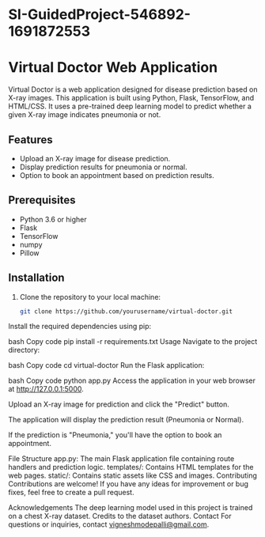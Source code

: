 # SI-GuidedProject-546892-1691872553
# Virtual Doctor Web Application

Virtual Doctor is a web application designed for disease prediction based on X-ray images. This application is built using Python, Flask, TensorFlow, and HTML/CSS. It uses a pre-trained deep learning model to predict whether a given X-ray image indicates pneumonia or not.

## Features

- Upload an X-ray image for disease prediction.
- Display prediction results for pneumonia or normal.
- Option to book an appointment based on prediction results.

## Prerequisites

- Python 3.6 or higher
- Flask
- TensorFlow
- numpy
- Pillow

## Installation

1. Clone the repository to your local machine:

   ```bash
   git clone https://github.com/yourusername/virtual-doctor.git
Install the required dependencies using pip:

bash
Copy code
pip install -r requirements.txt
Usage
Navigate to the project directory:

bash
Copy code
cd virtual-doctor
Run the Flask application:

bash
Copy code
python app.py
Access the application in your web browser at http://127.0.0.1:5000.

Upload an X-ray image for prediction and click the "Predict" button.

The application will display the prediction result (Pneumonia or Normal).

If the prediction is "Pneumonia," you'll have the option to book an appointment.

File Structure
app.py: The main Flask application file containing route handlers and prediction logic.
templates/: Contains HTML templates for the web pages.
static/: Contains static assets like CSS and images.
Contributing
Contributions are welcome! If you have any ideas for improvement or bug fixes, feel free to create a pull request.

Acknowledgements
The deep learning model used in this project is trained on a chest X-ray dataset. Credits to the dataset authors.
Contact
For questions or inquiries, contact vigneshmodepalli@gmail.com.
